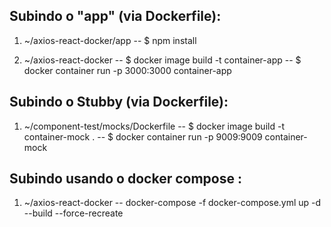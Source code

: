 ## Subindo o "app" (via Dockerfile):
1. ~/axios-react-docker/app
-- $ npm install

2. ~/axios-react-docker
-- $ docker image build -t container-app
-- $ docker container run -p 3000:3000 container-app

## Subindo o Stubby (via Dockerfile):
1. ~/component-test/mocks/Dockerfile
-- $ docker image build -t container-mock .
-- $ docker container run -p 9009:9009 container-mock

## Subindo usando o docker compose :
1. ~/axios-react-docker
-- docker-compose -f docker-compose.yml up -d --build --force-recreate